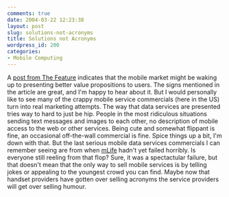 ```yaml
---
comments: true
date: 2004-03-22 12:23:38
layout: post
slug: solutions-not-acronyms
title: Solutions not Acronyms
wordpress_id: 200
categories:
- Mobile Computing
---
```


A [post from The Feature](http://www.thefeature.com/article?articleid=100469&ref=617603) indicates that the mobile market might be waking up to presenting better value propositions to users. The signs mentioned in the article are great, and I'm happy to hear about it. But I would personally like to see many of the crappy mobile service commercials (here in the US) turn into real marketing attempts. The way that data services are presented tries way to hard to just be hip. People in the most ridiculous situations sending text messages and images to each other, no description of mobile access to the web or other services. Being cute and somewhat flippant is fine, an occasional off-the-wall commercial is fine. Spice things up a bit, I'm down with that. But the last serious mobile data services commercials I can remember seeing are from when [mLife](http://www.salon.com/tech/feature/2002/05/22/mmode/) hadn't yet failed horribly. Is everyone still reeling from that flop? Sure, it was a spectactular failure, but that doesn't mean that the only way to sell mobile services is by telling jokes or appealing to the youngest crowd you can find. Maybe now that handset providers have gotten over selling acronyms the service providers will get over selling humour.
